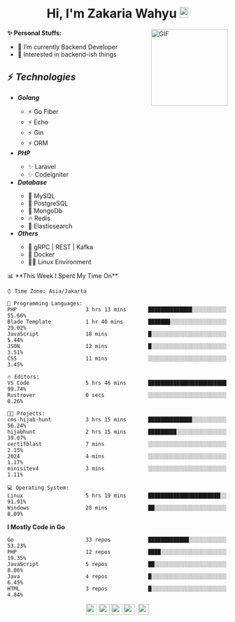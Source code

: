 <h1 align="center">Hi, I'm Zakaria Wahyu <img src="https://github.com/TheDudeThatCode/TheDudeThatCode/blob/master/Assets/Hi.gif" width="20px" height="25px"></h1>

<img align="right" alt="GIF" height="175px" src="https://www.nayakapratama.co.id/wp-content/uploads/2019/07/Website-Maintenance.gif" />

**✨ Personal Stuffs:**
- 🔭 I’m currently Backend Developer
- 🌱 Interested in backend-ish things

<h2>⚡ <i>Technologies</i></h2>
<ul>
<li><strong><i>Golang</i></strong></li>
  <ul>
    <li>⚡ Go Fiber</li>
    <li>⚡ Echo</li>
    <li>⚡ Gin</li>
    <li>⚡ ORM</li>
  </ul>
<li><strong><i>PHP</i></strong></li>
  <ul>
    <li>✨ Laravel</li>
    <li>✨ Codeigniter</li>
  </ul>
<li><strong><i>Database</i></strong></li>
  <ul>
    <li>🐬 MySQL</li>
    <li>🐘 PostgreSQL</li>
    <li>🍃 MongoDb</li>
    <li>🔥 Redis</li>
    <li>🔎 Elasticsearch</li>
  </ul>
  <li><strong><i>Others</i></strong></li>
  <ul>
    <li>💫 gRPC | REST | Kafka</li>
    <li>🐳 Docker</li>
    <li>👨‍💻 Linux Environment</li>
  </ul>
</ul>
<!--START_SECTION:waka-->
📊 **This Week I Spent My Time On** 

```text
⌚︎ Time Zone: Asia/Jakarta

💬 Programming Languages: 
PHP                      3 hrs 13 mins       ██████████████░░░░░░░░░░░   55.66% 
Blade Template           1 hr 40 mins        ███████░░░░░░░░░░░░░░░░░░   29.02% 
JavaScript               18 mins             █░░░░░░░░░░░░░░░░░░░░░░░░   5.44% 
JSON                     12 mins             █░░░░░░░░░░░░░░░░░░░░░░░░   3.51% 
CSS                      11 mins             ░░░░░░░░░░░░░░░░░░░░░░░░░   3.45%

🔥 Editors: 
VS Code                  5 hrs 46 mins       █████████████████████████   99.74% 
Rustrover                0 secs              ░░░░░░░░░░░░░░░░░░░░░░░░░   0.26%

🐱‍💻 Projects: 
cms-hijab-hunt           3 hrs 15 mins       ██████████████░░░░░░░░░░░   56.24% 
hijabhunt                2 hrs 15 mins       █████████░░░░░░░░░░░░░░░░   39.07% 
certifblast              7 mins              ░░░░░░░░░░░░░░░░░░░░░░░░░   2.15% 
2024                     4 mins              ░░░░░░░░░░░░░░░░░░░░░░░░░   1.17% 
minisitev4               3 mins              ░░░░░░░░░░░░░░░░░░░░░░░░░   1.11%

💻 Operating System: 
Linux                    5 hrs 19 mins       ███████████████████████░░   91.91% 
Windows                  28 mins             ██░░░░░░░░░░░░░░░░░░░░░░░   8.09%

```

**I Mostly Code in Go** 

```text
Go                       33 repos            █████████████░░░░░░░░░░░░   53.23% 
PHP                      12 repos            ████░░░░░░░░░░░░░░░░░░░░░   19.35% 
JavaScript               5 repos             ██░░░░░░░░░░░░░░░░░░░░░░░   8.06% 
Java                     4 repos             █░░░░░░░░░░░░░░░░░░░░░░░░   6.45% 
HTML                     3 repos             █░░░░░░░░░░░░░░░░░░░░░░░░   4.84%

```



<!--END_SECTION:waka-->

<p align="center">
<a href="https://www.linkedin.com/in/zakariawahyu" target="_blank"><img src="https://img.shields.io/badge/linkedin-%230077B5.svg?&style=for-the-badge&logo=linkedin&logoColor=white" height=25></a>
<a href="https://medium.com/@zakariawahyu" target="_blank"><img src="https://img.shields.io/badge/Medium-12100E?style=for-the-badge&logo=medium&logoColor=white" height=25></a>
<a href="https://medium.com/@zakariawahyu" target="_blank"><img src="https://img.shields.io/badge/Portfolio-2300843e?style=for-the-badge&logo=About.me&logoColor=white" height=25></a>
<a href="https://www.twitter.com/_zakariawahyu" target="_blank"><img src="https://img.shields.io/badge/twitter-%231DA1F2.svg?&style=for-the-badge&logo=twitter&logoColor=white" height=25></a> 
<a href="https://www.instagram.com/_zakariawahyu" target="_blank"><img src="https://img.shields.io/badge/instagram-%23E4405F.svg?&style=for-the-badge&logo=instagram&logoColor=white" height=25></a>
